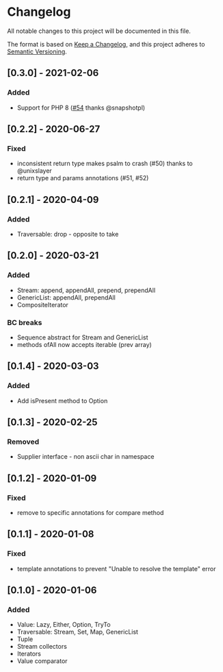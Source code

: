 # Changelog
All notable changes to this project will be documented in this file.

The format is based on [Keep a Changelog](https://keepachangelog.com/en/1.0.0/),
and this project adheres to [Semantic Versioning](https://semver.org/spec/v2.0.0.html).

## [0.3.0] - 2021-02-06
### Added
- Support for PHP 8 ([#54](https://github.com/munusphp/munus/pull/54) thanks @snapshotpl)

## [0.2.2] - 2020-06-27
### Fixed
- inconsistent return type makes psalm to crash (#50) thanks to @unixslayer
- return type and params annotations (#51, #52)

## [0.2.1] - 2020-04-09
### Added
- Traversable: drop - opposite to take 

## [0.2.0] - 2020-03-21
### Added
- Stream: append, appendAll, prepend, prependAll
- GenericList: appendAll, prependAll
- CompositeIterator

### BC breaks
- Sequence abstract for Stream and GenericList
- methods ofAll now accepts iterable (prev array)

## [0.1.4] - 2020-03-03
### Added
- Add isPresent method to Option

## [0.1.3] - 2020-02-25
### Removed
- Supplier interface - non ascii char in namespace

## [0.1.2] - 2020-01-09
### Fixed
- remove to specific annotations for compare method

## [0.1.1] - 2020-01-08
### Fixed
- template annotations to prevent "Unable to resolve the template" error

## [0.1.0] - 2020-01-06
### Added
- Value: Lazy, Either, Option, TryTo
- Traversable: Stream, Set, Map, GenericList
- Tuple
- Stream collectors
- Iterators
- Value comparator

